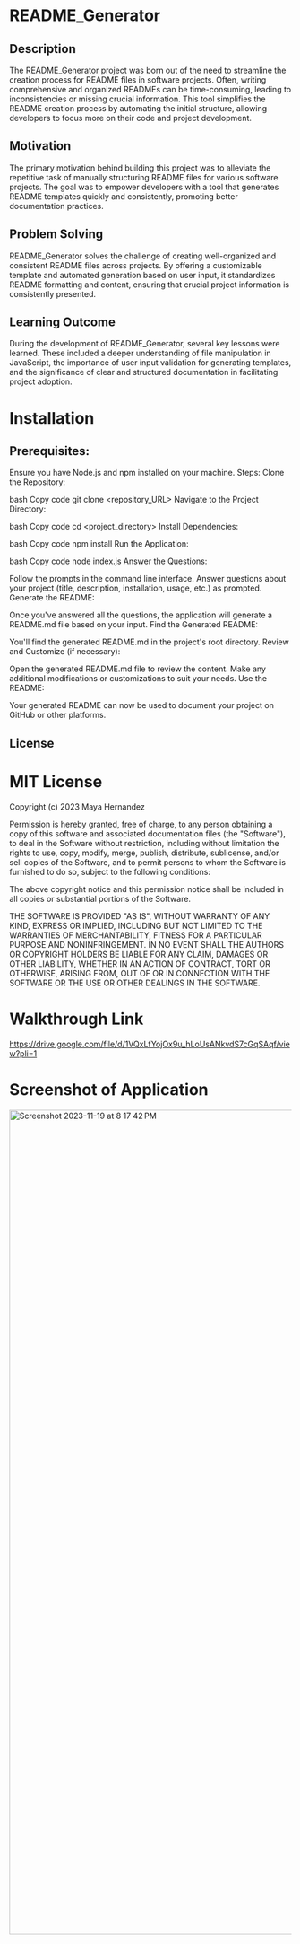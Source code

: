 # README_Generator
## Description
The README_Generator project was born out of the need to streamline the creation process for README files in software projects. Often, writing comprehensive and organized READMEs can be time-consuming, leading to inconsistencies or missing crucial information. This tool simplifies the README creation process by automating the initial structure, allowing developers to focus more on their code and project development.

## Motivation
The primary motivation behind building this project was to alleviate the repetitive task of manually structuring README files for various software projects. The goal was to empower developers with a tool that generates README templates quickly and consistently, promoting better documentation practices.

## Problem Solving
README_Generator solves the challenge of creating well-organized and consistent README files across projects. By offering a customizable template and automated generation based on user input, it standardizes README formatting and content, ensuring that crucial project information is consistently presented.

## Learning Outcome
During the development of README_Generator, several key lessons were learned. These included a deeper understanding of file manipulation in JavaScript, the importance of user input validation for generating templates, and the significance of clear and structured documentation in facilitating project adoption.

# Installation
## Prerequisites:
Ensure you have Node.js and npm installed on your machine.
Steps:
Clone the Repository:

bash
Copy code
git clone <repository_URL>
Navigate to the Project Directory:

bash
Copy code
cd <project_directory>
Install Dependencies:

bash
Copy code
npm install
Run the Application:

bash
Copy code
node index.js
Answer the Questions:

Follow the prompts in the command line interface.
Answer questions about your project (title, description, installation, usage, etc.) as prompted.
Generate the README:

Once you've answered all the questions, the application will generate a README.md file based on your input.
Find the Generated README:

You'll find the generated README.md in the project's root directory.
Review and Customize (if necessary):

Open the generated README.md file to review the content.
Make any additional modifications or customizations to suit your needs.
Use the README:

Your generated README can now be used to document your project on GitHub or other platforms.

## License
# MIT License

Copyright (c) 2023 Maya Hernandez

Permission is hereby granted, free of charge, to any person obtaining a copy
of this software and associated documentation files (the "Software"), to deal
in the Software without restriction, including without limitation the rights
to use, copy, modify, merge, publish, distribute, sublicense, and/or sell
copies of the Software, and to permit persons to whom the Software is
furnished to do so, subject to the following conditions:

The above copyright notice and this permission notice shall be included in all
copies or substantial portions of the Software.

THE SOFTWARE IS PROVIDED "AS IS", WITHOUT WARRANTY OF ANY KIND, EXPRESS OR
IMPLIED, INCLUDING BUT NOT LIMITED TO THE WARRANTIES OF MERCHANTABILITY,
FITNESS FOR A PARTICULAR PURPOSE AND NONINFRINGEMENT. IN NO EVENT SHALL THE
AUTHORS OR COPYRIGHT HOLDERS BE LIABLE FOR ANY CLAIM, DAMAGES OR OTHER
LIABILITY, WHETHER IN AN ACTION OF CONTRACT, TORT OR OTHERWISE, ARISING FROM,
OUT OF OR IN CONNECTION WITH THE SOFTWARE OR THE USE OR OTHER DEALINGS IN THE
SOFTWARE.


# Walkthrough Link
https://drive.google.com/file/d/1VQxLfYojOx9u_hLoUsANkvdS7cGqSAqf/view?pli=1

# Screenshot of Application
<img width="1470" alt="Screenshot 2023-11-19 at 8 17 42 PM" src="https://github.com/MayaH2000/README_Generator/assets/101356128/0e5f6b01-6d99-4dd0-92dc-80a99410ca09">

